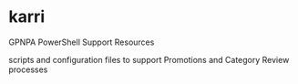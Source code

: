 # karri
GPNPA PowerShell Support Resources

scripts and configuration files to support Promotions and Category Review processes
